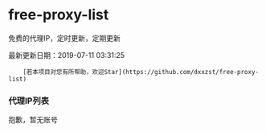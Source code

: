 # free-proxy-list

免费的代理IP，定时更新，定期更新

最新更新日期：2019-07-11 03:31:25 

 
        [若本项目对您有所帮助，欢迎Star](https://github.com/dxxzst/free-proxy-list) 

 ### 代理IP列表

抱歉，暂无账号

>